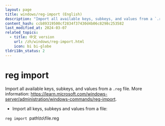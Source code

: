 ```yaml
---
layout: page
title: windows/reg-import (English)
description: "Import all available keys, subkeys, and values from a `.reg` file."
content_hash: ccb89319500cf2834f37430d4b06c8298c253582
last_modified_at: 2024-03-07
related_topics:
  - title: 中文 version
    url: /zh/windows/reg-import.html
    icon: bi bi-globe
tldri18n_status: 2
---
```

# reg import

Import all available keys, subkeys, and values from a `.reg` file.
More information: <https://learn.microsoft.com/windows-server/administration/windows-commands/reg-import>.

- Import all keys, subkeys and values from a file:

`reg import `<span class="tldr-var badge badge-pill bg-dark-lm bg-white-dm text-white-lm text-dark-dm font-weight-bold">path\to\file.reg</span>
